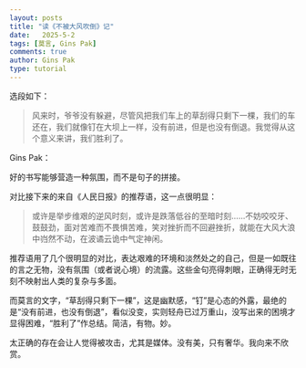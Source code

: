 ```yaml
---
layout: posts
title: "读《不被大风吹倒》记"
date:   2025-5-2
tags: [莫言, Gins Pak]
comments: true
author: Gins Pak
type: tutorial
---
```


选段如下：

>风来时，爷爷没有躲避，尽管风把我们车上的草刮得只剩下一棵，我们的车还在，我们就像钉在大坝上一样，没有前进，但是也没有倒退。我觉得从这个意义来讲，我们胜利了。

Gins Pak：

好的书写能够营造一种氛围，而不是句子的拼接。

对比接下来的来自《人民日报》的推荐语，这一点很明显：

>或许是举步维艰的逆风时刻，或许是跌落低谷的至暗时刻……不妨咬咬牙、鼓鼓劲，面对苦难而不畏惧苦难，笑对挫折而不回避挫折，就能在大风大浪中岿然不动，在波谲云诡中气定神闲。

推荐语用了几个很明显的对比，表达艰难的环境和淡然处之的自己，但是一如既往的言之无物，没有氛围（或者说心境）的流露。这些金句亮得刺眼，正确得无时无刻不映射出人类的复杂与多面。

而莫言的文字，“草刮得只剩下一棵”，这是幽默感，“钉”是心态的外露，最绝的是“没有前进，也没有倒退”，看似没变，实则轻舟已过万重山，没写出来的困境才显得困难，“胜利了”作总结。简洁，有物。妙。

太正确的存在会让人觉得被攻击，尤其是媒体。没有美，只有奢华。我向来不欣赏。
